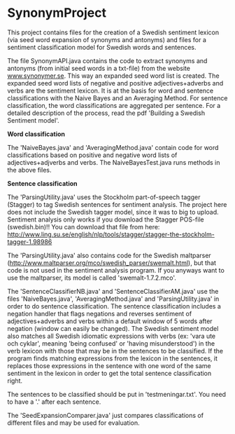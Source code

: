 # SynonymProject
This project contains files for the creation of a Swedish sentiment lexicon (via seed word expansion of synonyms and antonyms) and files for a sentiment classification model for Swedish words and sentences.

The file SynonymAPI.java contains the code to extract synonyms and antonyms (from initial seed words in a txt-file) from the website www.synonymer.se. This way an expanded seed word list is created. 
The expanded seed word lists of negative and positive adjectives+adverbs and verbs are the sentiment lexicon. It is at the basis for word and sentence classifications with the Naive Bayes and an Averaging Method. 
For sentence classification, the word classifications are aggregated per sentence. For a detailed description of the process, read the pdf 'Building a Swedish Sentiment model'.

**Word classification**

The 'NaiveBayes.java' and 'AveragingMethod.java' contain code for word classifications based on positive and negative word lists of adjectives+adjverbs and verbs.
The NaiveBayesTest.java runs methods in the above files.


**Sentence classification**

The 'ParsingUtility.java' uses the Stockholm part-of-speech tagger (Stagger) to tag Swedish sentences for sentiment analysis. 
The project here does not include the Swedish tagger model, since it was to big to upload. 
Sentiment analysis only works if you download the Stagger POS-file (swedish.bin)!! You can download that file from here:
http://www.ling.su.se/english/nlp/tools/stagger/stagger-the-stockholm-tagger-1.98986

The 'ParsingUtility.java' also contains code for the Swedish maltparser (http://www.maltparser.org/mco/swedish_parser/swemalt.html), but that code is not used in the sentiment analysis program.
If you anyways want to use the maltparser, its model is called 'swemalt-1.7.2.mco'.

The 'SentenceClassifierNB.java' and 'SentenceClassifierAM.java' use the files 'NaiveBayes.java', 'AveragingMethod.java' and 'ParsingUtility.java' in order to do sentence classification. 
The sentence classification includes a negation handler that flags negations and reverses sentiment of adjectives+adverbs and verbs within a default window of 5 words after negation (window can easily be changed).
The Swedish sentiment model also matches all Swedish idiomatic expressions with verbs  (ex: 'vara ute och cyklar', meaning 'being confused' or 'having misunderstood') in the verb lexicon with those that may be in the sentences to be classified. If the program finds matching expressions from the lexicon in the sentences, it replaces those expressions in the sentence with one word of the same sentiment in the lexicon in order to get the total sentence classification right.

The sentences to be classified should be put in 'testmeningar.txt'. You need to have a '.' after each sentence.

The 'SeedExpansionComparer.java' just compares classifications of different files and may be used for evaluation.
